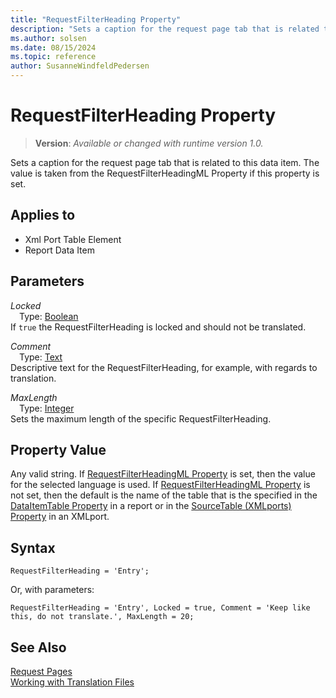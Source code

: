 ```yaml
---
title: "RequestFilterHeading Property"
description: "Sets a caption for the request page tab that is related to this data item."
ms.author: solsen
ms.date: 08/15/2024
ms.topic: reference
author: SusanneWindfeldPedersen
---
```

[//]: # (START>DO_NOT_EDIT)
[//]: # (IMPORTANT:Do not edit any of the content between here and the END>DO_NOT_EDIT.)
[//]: # (Any modifications should be made in the .xml files in the ModernDev repo.)
# RequestFilterHeading Property
> **Version**: _Available or changed with runtime version 1.0._

Sets a caption for the request page tab that is related to this data item. The value is taken from the RequestFilterHeadingML Property if this property is set.

## Applies to
-   Xml Port Table Element
-   Report Data Item

[//]: # (IMPORTANT: END>DO_NOT_EDIT)


## Parameters

*Locked*  
&emsp;Type: [Boolean](../methods-auto/boolean/boolean-data-type.md)  
If `true` the RequestFilterHeading is locked and should not be translated.  

*Comment*  
&emsp;Type: [Text](../methods-auto/text/text-data-type.md)  
Descriptive text for the RequestFilterHeading, for example, with regards to translation.

*MaxLength*  
&emsp;Type: [Integer](../methods-auto/integer/integer-data-type.md)  
Sets the maximum length of the specific RequestFilterHeading.

## Property Value  

Any valid string. If [RequestFilterHeadingML Property](devenv-requestfilterheadingml-property.md) is set, then the value for the selected language is used. If [RequestFilterHeadingML Property](devenv-requestfilterheadingml-property.md) is not set, then the default is the name of the table that is the specified in the [DataItemTable Property](./devenv-properties.md) in a report or in the [SourceTable (XMLports) Property](./devenv-properties.md) in an XMLport. 

## Syntax

```AL
RequestFilterHeading = 'Entry';
```

Or, with parameters:

```AL
RequestFilterHeading = 'Entry', Locked = true, Comment = 'Keep like this, do not translate.', MaxLength = 20;
```
   
## See Also

[Request Pages](../devenv-request-pages.md)  
[Working with Translation Files](../devenv-work-with-translation-files.md)